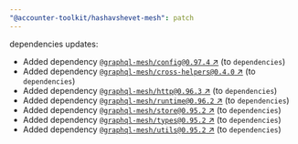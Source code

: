 ```yaml
---
"@accounter-toolkit/hashavshevet-mesh": patch
---
```

dependencies updates:
  - Added dependency [`@graphql-mesh/config@0.97.4` ↗︎](https://www.npmjs.com/package/@graphql-mesh/config/v/0.97.4) (to `dependencies`)
  - Added dependency [`@graphql-mesh/cross-helpers@0.4.0` ↗︎](https://www.npmjs.com/package/@graphql-mesh/cross-helpers/v/0.4.0) (to `dependencies`)
  - Added dependency [`@graphql-mesh/http@0.96.3` ↗︎](https://www.npmjs.com/package/@graphql-mesh/http/v/0.96.3) (to `dependencies`)
  - Added dependency [`@graphql-mesh/runtime@0.96.2` ↗︎](https://www.npmjs.com/package/@graphql-mesh/runtime/v/0.96.2) (to `dependencies`)
  - Added dependency [`@graphql-mesh/store@0.95.2` ↗︎](https://www.npmjs.com/package/@graphql-mesh/store/v/0.95.2) (to `dependencies`)
  - Added dependency [`@graphql-mesh/types@0.95.2` ↗︎](https://www.npmjs.com/package/@graphql-mesh/types/v/0.95.2) (to `dependencies`)
  - Added dependency [`@graphql-mesh/utils@0.95.2` ↗︎](https://www.npmjs.com/package/@graphql-mesh/utils/v/0.95.2) (to `dependencies`)
